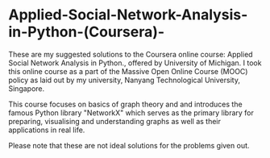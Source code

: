 # Applied-Social-Network-Analysis-in-Python-(Coursera)-

These are my suggested solutions to the Coursera online course: Applied Social Network Analysis in Python., offered  by University of Michigan. I took this online course as a part of the Massive Open Online Course (MOOC) policy as laid out by my university, Nanyang Technological University, Singapore.

This course focuses on basics of graph theory and and introduces the famous Python library "NetworkX" which serves as the primary library for preparing, visualising and understanding graphs as well as their applications in real life.

Please note that these are not ideal solutions for the problems given out.
